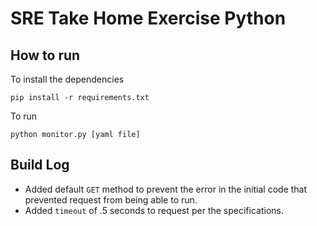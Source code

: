 # SRE Take Home Exercise Python
## How to run
 To install the dependencies
```
pip install -r requirements.txt
```
To run
```
python monitor.py [yaml file]
```
## Build Log
- Added default `GET` method to prevent the error in the initial code that prevented request from being able to run.
- Added `timeout` of .5 seconds to request per the specifications.
